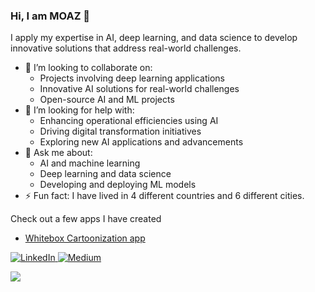 ### Hi, I am MOAZ 👋

I apply my expertise in AI, deep learning, and data science to develop innovative solutions that address real-world challenges.

- 👯 I’m looking to collaborate on:
  - Projects involving deep learning applications
  - Innovative AI solutions for real-world challenges
  - Open-source AI and ML projects
- 🤔 I’m looking for help with:
  - Enhancing operational efficiencies using AI
  - Driving digital transformation initiatives
  - Exploring new AI applications and advancements
- 💬 Ask me about:
  - AI and machine learning
  - Deep learning and data science
  - Developing and deploying ML models
- ⚡ Fun fact: I have lived in 4 different countries and 6 different cities.

Check out a few apps I have created
- <a href="https://whitebox-cartoonization-xhjdgjxxck4sk9bylpajol.streamlit.app/">Whitebox Cartoonization app</a>


<a href="https://www.linkedin.com/in/moaz-mohammed-husain/" target="_blank"><img alt="LinkedIn" src="https://img.shields.io/badge/linkedin-%230077B5.svg?style=for-the-badge&logo=linkedin&logoColor=white"/>
<a href="https://moazhusain47.medium.com/" target="_blank"><img alt="Medium" src = "https://img.shields.io/badge/Medium-12100E?style=for-the-badge&logo=medium&logoColor=white">


![](https://komarev.com/ghpvc/?username=MOAZ47&color=green&style=plastic&label=PROFILE+VIEWS)


<!--
**MOAZ47/MOAZ47** is a ✨ _special_ ✨ repository because its `README.md` (this file) appears on your GitHub profile.

Here are some ideas to get you started:

- 🔭 I’m currently working on ...
- 🌱 I’m currently learning ...
- 👯 I’m looking to collaborate on ...
- 🤔 I’m looking for help with ...
- 💬 Ask me about ...
- 📫 How to reach me: ...
- 😄 Pronouns: ...
- ⚡ Fun fact: ...
-->
